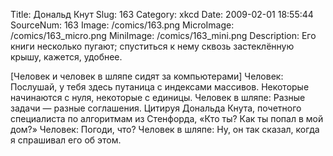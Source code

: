 Title: Дональд Кнут 
Slug: 163 
Category: xkcd 
Date: 2009-02-01 18:55:44 
SourceNum: 163 
Image: /comics/163.png 
MicroImage: /comics/163_micro.png 
MiniImage: /comics/163_mini.png 
Description: Его книги несколько пугают; спуститься к нему сквозь застеклённую крышу, кажется, удобнее. 

[Человек и человек в шляпе сидят за компьютерами]
Человек: Послушай, у тебя здесь путаница с индексами массивов. Некоторые начинаются с нуля, некоторые с единицы.
Человек в шляпе: Разные задачи — разные соглашения. Цитируя Дональда Кнута, почетного специалиста по алгоритмам из Стенфорда, «Кто ты? Как ты попал в мой дом?»
Человек: Погоди, что?
Человек в шляпе: Ну, он так сказал, когда я спрашивал его об этом.